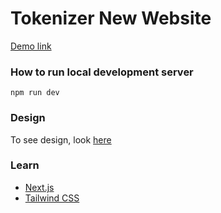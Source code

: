 # Tokenizer New Website

[Demo link](https://tokn-web.herokuapp.com/)

### How to run local development server
```
npm run dev
```

### Design
To see design, look [here](https://www.figma.com/file/AMa06q8Y1tEQ1llGmaRp8J/Tokenizer-Homepage)
### Learn
- [Next.js](https://nextjs.org/docs/getting-started)
- [Tailwind CSS](https://tailwindcss.com/)

